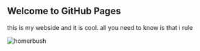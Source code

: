 ## Welcome to GitHub Pages

this is my webside and it is cool.
all you need to know is that i rule

![homerbush](hhttps://www.google.com/url?sa=i&url=https%3A%2F%2Fwww.tumblr.com%2Ftagged%2Fsims-woohoo&psig=AOvVaw3KLrU4byAuHyzx1ts_ppH7&ust=1599737908736000&source=images&cd=vfe&ved=0CAIQjRxqFwoTCNCpxKD-2-sCFQAAAAAdAAAAABAI)
